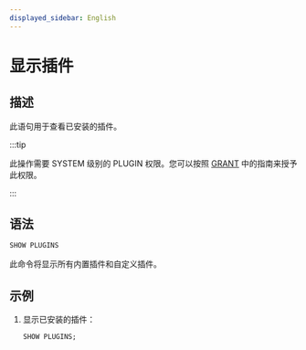 ```yaml
---
displayed_sidebar: English
---
```


# 显示插件

## 描述

此语句用于查看已安装的插件。

:::tip

此操作需要 SYSTEM 级别的 PLUGIN 权限。您可以按照 [GRANT](../account-management/GRANT.md) 中的指南来授予此权限。

:::

## 语法

```sql
SHOW PLUGINS
```

此命令将显示所有内置插件和自定义插件。

## 示例

1. 显示已安装的插件：

   ```sql
   SHOW PLUGINS;
   ```